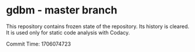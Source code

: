 # gdbm - master branch

This repository contains frozen state of the repository.
Its history is cleared. It is used only for static code
analysis with Codacy.

Commit Time: 1706074723